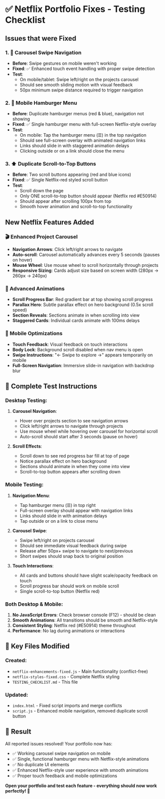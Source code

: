 # ✅ Netflix Portfolio Fixes - Testing Checklist

## Issues that were Fixed

### 1. 🔧 Carousel Swipe Navigation
- **Before**: Swipe gestures on mobile weren't working
- **Fixed**: ✅ Enhanced touch event handling with proper swipe detection
- **Test**: 
  - On mobile/tablet: Swipe left/right on the projects carousel
  - Should see smooth sliding motion with visual feedback
  - 50px minimum swipe distance required to trigger navigation

### 2. 🍔 Mobile Hamburger Menu
- **Before**: Duplicate hamburger menus (red & blue), navigation not showing
- **Fixed**: ✅ Single hamburger menu with full-screen Netflix-style overlay
- **Test**:
  - On mobile: Tap the hamburger menu (☰) in the top navigation
  - Should see full-screen overlay with animated navigation links
  - Links should slide in with staggered animation delays
  - Clicking outside or on a link should close the menu

### 3. ⬆️ Duplicate Scroll-to-Top Buttons  
- **Before**: Two scroll buttons appearing (red and blue icons)
- **Fixed**: ✅ Single Netflix-red styled scroll button
- **Test**:
  - Scroll down the page
  - Only ONE scroll-to-top button should appear (Netflix red #E50914)
  - Should appear after scrolling 100px from top
  - Smooth hover animation and scroll-to-top functionality

## New Netflix Features Added

### 🎬 Enhanced Project Carousel
- **Navigation Arrows**: Click left/right arrows to navigate
- **Auto-scroll**: Carousel automatically advances every 5 seconds (pauses on hover)
- **Mouse Wheel**: Use mouse wheel to scroll horizontally through projects
- **Responsive Sizing**: Cards adjust size based on screen width (280px → 260px → 240px)

### 🎨 Advanced Animations  
- **Scroll Progress Bar**: Red gradient bar at top showing scroll progress
- **Parallax Hero**: Subtle parallax effect on hero background (0.5x scroll speed)
- **Section Reveals**: Sections animate in when scrolling into view
- **Staggered Cards**: Individual cards animate with 100ms delays

### 📱 Mobile Optimizations
- **Touch Feedback**: Visual feedback on touch interactions
- **Body Lock**: Background scroll disabled when nav menu is open
- **Swipe Instructions**: "← Swipe to explore →" appears temporarily on mobile
- **Full-Screen Navigation**: Immersive slide-in navigation with backdrop blur

## 🧪 Complete Test Instructions

### Desktop Testing:
1. **Carousel Navigation**:
   - Hover over projects section to see navigation arrows
   - Click left/right arrows to navigate through projects
   - Use mouse wheel while hovering over carousel for horizontal scroll
   - Auto-scroll should start after 3 seconds (pause on hover)

2. **Scroll Effects**:
   - Scroll down to see red progress bar fill at top of page
   - Notice parallax effect on hero background  
   - Sections should animate in when they come into view
   - Scroll-to-top button appears after scrolling down

### Mobile Testing:
1. **Navigation Menu**:
   - Tap hamburger menu (☰) in top right
   - Full-screen overlay should appear with navigation links
   - Links should slide in with animation delays
   - Tap outside or on a link to close menu

2. **Carousel Swipe**:
   - Swipe left/right on projects carousel
   - Should see immediate visual feedback during swipe
   - Release after 50px+ swipe to navigate to next/previous
   - Short swipes should snap back to original position

3. **Touch Interactions**:
   - All cards and buttons should have slight scale/opacity feedback on touch
   - Scroll progress bar should work on mobile scroll
   - Single scroll-to-top button (Netflix red)

### Both Desktop & Mobile:
1. **No JavaScript Errors**: Check browser console (F12) - should be clean
2. **Smooth Animations**: All transitions should be smooth and Netflix-style
3. **Consistent Styling**: Netflix red (#E50914) theme throughout
4. **Performance**: No lag during animations or interactions

## 🎯 Key Files Modified

### Created:
- `netflix-enhancements-fixed.js` - Main functionality (conflict-free)
- `netflix-styles-fixed.css` - Complete Netflix styling
- `TESTING_CHECKLIST.md` - This file

### Updated:
- `index.html` - Fixed script imports and merge conflicts
- `script.js` - Enhanced mobile navigation, removed duplicate scroll button

## 🚀 Result

All reported issues resolved! Your portfolio now has:
- ✅ Working carousel swipe navigation on mobile
- ✅ Single, functional hamburger menu with Netflix-style animations  
- ✅ No duplicate UI elements
- ✅ Enhanced Netflix-style user experience with smooth animations
- ✅ Proper touch feedback and mobile optimizations

**Open your portfolio and test each feature - everything should now work perfectly! 🎉**